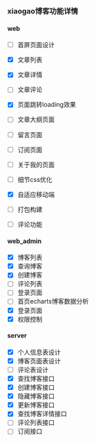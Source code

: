 ### xiaogao博客功能详情

#### web

- [ ] 首屏页面设计
- [x] 文章列表
- [x] 文章详情
- [ ] 文章评论
- [x] 页面跳转loading效果
- [ ] 文章大纲页面
- [ ] 留言页面
- [ ] 订阅页面
- [ ] 关于我的页面
- [ ] 细节css优化
- [x] 自适应移动端
- [ ] 打包构建
- [ ] 评论功能



#### web_admin

- [x] 博客列表
- [x] 查询博客
- [x] 创建博客
- [ ] 评论列表
- [ ] 登录页面
- [ ] 首页echarts博客数据分析
- [x] 登录页面
- [x] 权限控制

#### server

- [x] 个人信息表设计
- [x] 博客页面表设计
- [ ] 评论表设计
- [x] 查找博客接口
- [x] 创建博客接口
- [x] 隐藏博客接口
- [x] 更新博客接口
- [x] 查找博客详情接口
- [ ] 评论列表接口
- [ ] 订阅接口